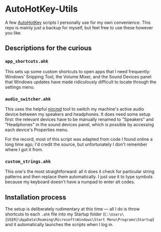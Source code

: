# AutoHotKey-Utils
A few [AutoHotKey](https://www.autohotkey.com/) scripts I personally use for my own convenience. This repo is mainly just a backup for myself, but feel free to use these however you like.


## Descriptions for the curious

### `app_shortcuts.ahk`

This sets up some custom shortcuts to open apps that I need frequently: Windows' Snipping Tool, the Volume Mixer, and the Sound Devices panel that Windows updates have made ridiculously difficult to locate through the settings menu.

### `audio_switcher.ahk`

This uses the helpful [nircmd](https://www.nirsoft.net/utils/nircmd.html) tool to switch my machine's active audio device between my speakers and headphones. It does need some setup first: the relevant devices have to be manually renamed to "Speakers" and "Headphones" in the sound devices panel, which is possible by accessing each device's Properties menu.

For the record, most of this script was adapted from code I found online a long time ago; I'd credit the source, but unfortunately I don't remember where I got it from.

### `custom_strings.ahk`

This one's the most straightforward: all it does it check for particular string patterns and then replace them automatically. I just use it to type symbols because my keyboard doesn't have a numpad to enter alt codes.

## Installation process

The setup is deliberately rudimentary at this time — all I do is throw shortcuts to each `.ahk` file into my Startup folder (`C:\Users\{USER}\AppData\Roaming\Microsoft\Windows\Start Menu\Programs\Startup`) and it automatically launches the scripts when I log in.

